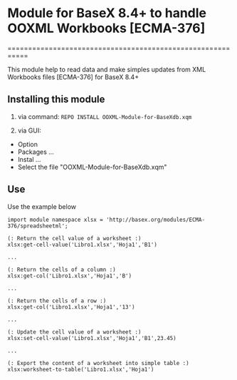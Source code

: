 # Module for BaseX 8.4+ to handle OOXML Workbooks [ECMA-376]
===========================================================

This module help to read data and make simples updates from XML Workbooks files [ECMA-376] for BaseX 8.4+

## Installing this module

1. via command:
    ```REPO INSTALL OOXML-Module-for-BaseXdb.xqm```
    
2. via GUI:
 * Option
 * Packages ...
 * Instal ...
 * Select the file "OOXML-Module-for-BaseXdb.xqm"

## Use

Use the example below 

```xquery
import module namespace xlsx = 'http://basex.org/modules/ECMA-376/spreadsheetml';

(: Return the cell value of a worksheet :)
xlsx:get-cell-value('Libro1.xlsx','Hoja1','B1')

... 

(: Return the cells of a column :)
xlsx:get-col('Libro1.xlsx','Hoja1','B')

... 

(: Return the cells of a row :)
xlsx:get-col('Libro1.xlsx','Hoja1','13')

... 

(: Update the cell value of a worksheet :)
xlsx:set-cell-value('Libro1.xlsx','Hoja1','B1',23.45)

...

(: Export the content of a worksheet into simple table :)
xlsx:worksheet-to-table('Libro1.xlsx','Hoja1')
```


